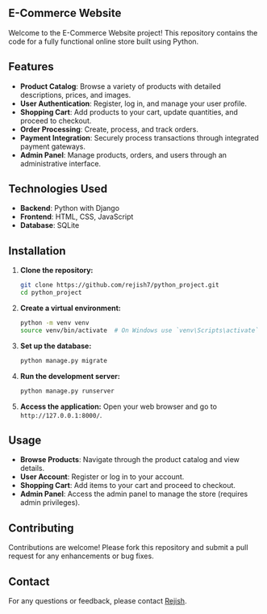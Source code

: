 
## E-Commerce Website

Welcome to the E-Commerce Website project! This repository contains the code for a fully functional online store built using Python.

## Features

- **Product Catalog**: Browse a variety of products with detailed descriptions, prices, and images.
- **User Authentication**: Register, log in, and manage your user profile.
- **Shopping Cart**: Add products to your cart, update quantities, and proceed to checkout.
- **Order Processing**: Create, process, and track orders.
- **Payment Integration**: Securely process transactions through integrated payment gateways.
- **Admin Panel**: Manage products, orders, and users through an administrative interface.

## Technologies Used

- **Backend**: Python with Django
- **Frontend**: HTML, CSS, JavaScript
- **Database**: SQLite

## Installation

1. **Clone the repository:**
   ```bash
   git clone https://github.com/rejish7/python_project.git
   cd python_project
   ```

2. **Create a virtual environment:**
   ```bash
   python -m venv venv
   source venv/bin/activate  # On Windows use `venv\Scripts\activate`
   ```

3. **Set up the database:**
   ```bash
   python manage.py migrate
   ```

4. **Run the development server:**
   ```bash
   python manage.py runserver
   ```

5. **Access the application:**
   Open your web browser and go to `http://127.0.0.1:8000/`.

## Usage

- **Browse Products**: Navigate through the product catalog and view details.
- **User Account**: Register or log in to your account.
- **Shopping Cart**: Add items to your cart and proceed to checkout.
- **Admin Panel**: Access the admin panel to manage the store (requires admin privileges).

## Contributing

Contributions are welcome! Please fork this repository and submit a pull request for any enhancements or bug fixes.



## Contact

For any questions or feedback, please contact [Rejish](mailto:khanalrejish23@gmail.com).

